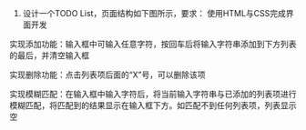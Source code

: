 1. 设计一个TODO List，页面结构如下图所示，要求：
使用HTML与CSS完成界面开发

实现添加功能：输入框中可输入任意字符，按回车后将输入字符串添加到下方列表的最后，并清空输入框

实现删除功能：点击列表项后面的“X”号，可以删除该项

实现模糊匹配：在输入框中输入字符后，将当前输入字符串与已添加的列表项进行模糊匹配，将匹配到的结果显示在输入框下方。如匹配不到任何列表项，列表显示空